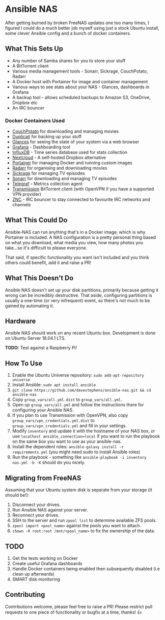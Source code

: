 # Ansible NAS

After getting burned by broken FreeNAS updates one too many times, I figured I could do a much better job myself using 
just a stock Ubuntu install, some clever Ansible config and a bunch of docker containers.


## What This Sets Up

* Any number of Samba shares for you to store your stuff
* A BitTorrent client
* Various media management tools - Sonarr, Sickrage, CouchPotato, Radarr
* A Docker host with Portainer for image and container management
* Various ways to see stats about your NAS - Glances, dashboards in Grafana
* A backup tool - allows scheduled backups to Amazon S3, OneDrive, Dropbox etc
* An IRC bouncer


### Docker Containers Used

  - [CouchPotato](https://couchpota.to/) for downloading and managing movies
  - [Duplicati](https://www.duplicati.com/) for backing up your stuff
  - [Glances](https://nicolargo.github.io/glances/) for seeing the state of your system via a web browser
  - [Grafana](https://github.com/grafana/grafana) - Dashboarding tool
  - [InfluxDB](https://github.com/influxdata/influxdb) - Time series database used for stats collection
  - [Nextcloud](https://nextcloud.com/) - A self-hosted Dropbox alternative
  - [Portainer](https://portainer.io/) for managing Docker and running custom images
  - [Radarr](https://radarr.video/) for organising and downloading movies
  - [Sickrage](https://sickrage.github.io/) for managing TV episodes
  - [Sonarr](https://sonarr.tv/) for downloading and managing TV episodes
  - [Telegraf](https://github.com/influxdata/telegraf) - Metrics collection agent
  - [Transmission](https://transmissionbt.com/) BitTorrent client (with OpenVPN if you have a supported VPN provider)
  - [ZNC](https://wiki.znc.in/ZNC) - IRC bouncer to stay connected to favourite IRC networks and channels


## What This Could Do

Ansible-NAS can run anything that's in a Docker image, which is why Portainer is included. A NAS configuration is a pretty personal thing based on what you download, what media you view, how many photos you take...so it's difficult to please everyone.

That said, if specific functionality you want isn't included and you think others could benefit, add it and raise a PR!


## What This Doesn't Do

Ansible NAS doesn't set up your disk partitions, primarily because getting it wrong can be incredibly destructive. 
That aside, configuring partitions is usually a one-time (or very infrequent) event, so there's not much to be 
gained by automating it.  


## Hardware

Ansible NAS should work on any recent Ubuntu box. Development is done on Ubuntu Server 18.04.1 LTS.

**TODO:** Test against a Raspberry Pi!


## How To Use
1. Enable the Ubuntu Universe repository: `sudo add-apt-repository universe`
2. Install Ansible: `sudo apt install ansible`
3. `git clone https://github.com/davestephens/ansible-nas.git && cd ansible-nas`
4. Copy `group_vars/all.yml.dist` to  `group_vars/all.yml`. 
5. Open up `group_vars/all.yml` and follow the instructions there for configuring your Ansible NAS.
6. If you plan to use Transmission with OpenVPN, also copy `group_vars/vpn_credentials.yml.dist` to 
`group_vars/vpn_credentials.yml` and fill in your settings.
7. Modify `inventory` and update it with the hostname of your NAS box, or use `localhost ansible_connection=local` if you want to run the playbook on the same box you want to use as your ansible-nas.
8. Install the dependent roles: `ansible-galaxy install -r requirements.yml` (you might need sudo to install Ansible roles)
9. Run the playbook - something like `ansible-playbook -i inventory nas.yml -b -K` should do you nicely.


## Migrating from FreeNAS

Assuming that your Ubuntu system disk is separate from your storage (it should be!):

1. Disconnect your drives.
2. Run Ansible NAS against your server.
3. Reconnect your drives.
4. SSH to the server and run `zpool list` to determine available ZFS pools.
5. `zpool import <pool_name>` against the pools you want to attach.
6. `chown -R root:root /mnt/<pool_name>` to fix the ownership of the data.


## TODO

1. Get the tests working on Docker
2. Create useful Grafana dashboards
3. Handle Docker containers being enabled then subsequently disabled (i.e clean up afterwards)
4. SMART disk monitoring


## Contributing

Contributions welcome, please feel free to raise a PR! Please restrict pull requests to one piece of functionality or bugfix at a time, thanks! :+1:
